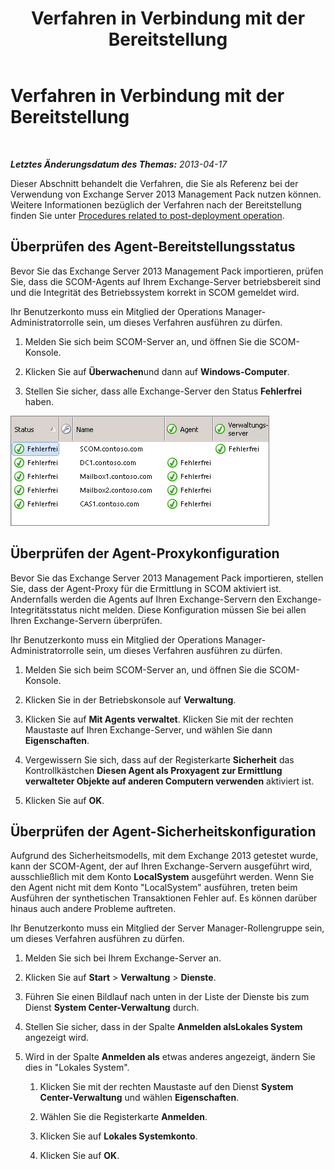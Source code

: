 ﻿---
title: Verfahren in Verbindung mit der Bereitstellung
TOCTitle: Verfahren in Verbindung mit der Bereitstellung
ms:assetid: 6b7682bd-fe3d-43b9-a7db-66c0ac17656f
ms:mtpsurl: https://technet.microsoft.com/de-de/library/Dn195909(v=EXCHG.150)
ms:contentKeyID: 53181881
ms.date: 04/03/2015
mtps_version: v=EXCHG.150
ms.translationtype: HT
---

# Verfahren in Verbindung mit der Bereitstellung

 

_**Letztes Änderungsdatum des Themas:** 2013-04-17_

Dieser Abschnitt behandelt die Verfahren, die Sie als Referenz bei der Verwendung von Exchange Server 2013 Management Pack nutzen können. Weitere Informationen bezüglich der Verfahren nach der Bereitstellung finden Sie unter [Procedures related to post-deployment operation](procedures-related-to-post-deployment-operation.md).

## Überprüfen des Agent-Bereitstellungsstatus

Bevor Sie das Exchange Server 2013 Management Pack importieren, prüfen Sie, dass die SCOM-Agents auf Ihrem Exchange-Server betriebsbereit sind und die Integrität des Betriebssystem korrekt in SCOM gemeldet wird.

Ihr Benutzerkonto muss ein Mitglied der Operations Manager-Administratorrolle sein, um dieses Verfahren ausführen zu dürfen.

1.  Melden Sie sich beim SCOM-Server an, und öffnen Sie die SCOM-Konsole.

2.  Klicken Sie auf **Überwachen**und dann auf **Windows-Computer**.

3.  Stellen Sie sicher, dass alle Exchange-Server den Status **Fehlerfrei** haben.

![Intakte Agents in der SCOM-Konsole](images/Dn195909.7d1ff0bb-419e-40dc-babf-5fa2fb7229a8(EXCHG.150).png "Intakte Agents in der SCOM-Konsole")

## Überprüfen der Agent-Proxykonfiguration

Bevor Sie das Exchange Server 2013 Management Pack importieren, stellen Sie, dass der Agent-Proxy für die Ermittlung in SCOM aktiviert ist. Andernfalls werden die Agents auf Ihren Exchange-Servern den Exchange-Integritätsstatus nicht melden. Diese Konfiguration müssen Sie bei allen Ihren Exchange-Servern überprüfen.

Ihr Benutzerkonto muss ein Mitglied der Operations Manager-Administratorrolle sein, um dieses Verfahren ausführen zu dürfen.

1.  Melden Sie sich beim SCOM-Server an, und öffnen Sie die SCOM-Konsole.

2.  Klicken Sie in der Betriebskonsole auf **Verwaltung**.

3.  Klicken Sie auf **Mit Agents verwaltet**. Klicken Sie mit der rechten Maustaste auf Ihren Exchange-Server, und wählen Sie dann **Eigenschaften**.

4.  Vergewissern Sie sich, dass auf der Registerkarte **Sicherheit** das Kontrollkästchen **Diesen Agent als Proxyagent zur Ermittlung verwalteter Objekte auf anderen Computern verwenden** aktiviert ist.

5.  Klicken Sie auf **OK**.

## Überprüfen der Agent-Sicherheitskonfiguration

Aufgrund des Sicherheitsmodells, mit dem Exchange 2013 getestet wurde, kann der SCOM-Agent, der auf Ihren Exchange-Servern ausgeführt wird, ausschließlich mit dem Konto **LocalSystem** ausgeführt werden. Wenn Sie den Agent nicht mit dem Konto "LocalSystem" ausführen, treten beim Ausführen der synthetischen Transaktionen Fehler auf. Es können darüber hinaus auch andere Probleme auftreten.

Ihr Benutzerkonto muss ein Mitglied der Server Manager-Rollengruppe sein, um dieses Verfahren ausführen zu dürfen.

1.  Melden Sie sich bei Ihrem Exchange-Server an.

2.  Klicken Sie auf **Start** \> **Verwaltung** \> **Dienste**.

3.  Führen Sie einen Bildlauf nach unten in der Liste der Dienste bis zum Dienst **System Center-Verwaltung** durch.

4.  Stellen Sie sicher, dass in der Spalte **Anmelden alsLokales System** angezeigt wird.

5.  Wird in der Spalte **Anmelden als** etwas anderes angezeigt, ändern Sie dies in "Lokales System".
    
    1.  Klicken Sie mit der rechten Maustaste auf den Dienst **System Center-Verwaltung** und wählen **Eigenschaften**.
    
    2.  Wählen Sie die Registerkarte **Anmelden**.
    
    3.  Klicken Sie auf **Lokales Systemkonto**.
    
    4.  Klicken Sie auf **OK**.

